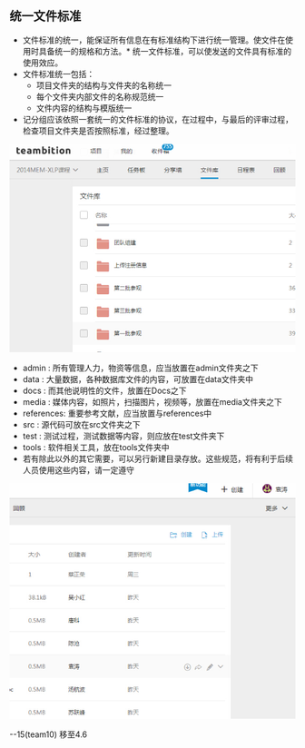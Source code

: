 ## 统一文件标准

* 文件标准的统一，能保证所有信息在有标准结构下进行统一管理。使文件在使用时具备统一的规格和方法。* 统一文件标准，可以使发送的文件具有标准的使用效应。
* 文件标准统一包括：
	* 项目文件夹的结构与文件夹的名称统一
	* 每个文件夹内部文件的名称规范统一
	* 文件内容的结构与模版统一
* 记分组应该依照一套统一的文件标准的协议，在过程中，与最后的评审过程，检查项目文件夹是否按照标准，经过整理。

![0](../assets/challenger_preparation/unified_file_standard/team10_yuantao_1.jpg)

* admin : 所有管理人力，物资等信息，应当放置在admin文件夹之下
* data : 大量数据，各种数据库文件的内容，可放置在data文件夹中
* docs : 而其他说明性的文件，放置在Docs之下
* media : 媒体内容，如照片，扫描图片，视频等，放置在media文件夹之下
* references: 重要参考文献，应当放置与references中
* src : 源代码可放在src文件夹之下
* test : 测试过程，测试数据等内容，则应放在test文件夹下
* tools : 软件相关工具，放在tools文件夹中
* 若有除此以外的其它需要，可以另行新建目录存放。这些规范，将有利于后续人员使用这些内容，请一定遵守


![0](../assets/challenger_preparation/unified_file_standard/team10_yuantao_2.jpg)

--15(team10)
移至4.6
